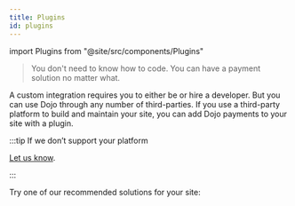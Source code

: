 ```yaml
---
title: Plugins
id: plugins
---
```


import Plugins from "@site/src/components/Plugins"

>You don't need to know how to code. You can have a payment solution no matter what.

A custom integration requires you to either be or hire a developer. But you can use Dojo through any number of third-parties. If you use a third-party platform to build and maintain your site, you can add Dojo payments to your site with a plugin.

:::tip If we don’t support your platform

[Let us know](https://devportal.dojo.tech/plugin-request).

:::

Try one of our recommended solutions for your site:

<Plugins/>